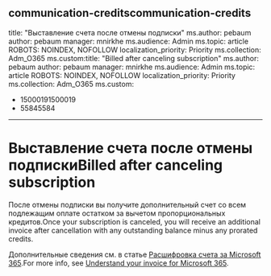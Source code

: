 <a name="communication-credits"></a><span data-ttu-id="f748d-101">communication-credits</span><span class="sxs-lookup"><span data-stu-id="f748d-101">communication-credits</span></span>
---
<span data-ttu-id="f748d-102">title: "Выставление счета после отмены подписки" ms.author: pebaum author: pebaum manager: mnirkhe ms.audience: Admin ms.topic: article ROBOTS: NOINDEX, NOFOLLOW localization_priority: Priority ms.collection: Adm_O365 ms.custom:</span><span class="sxs-lookup"><span data-stu-id="f748d-102">title: "Billed after canceling subscription" ms.author: pebaum author: pebaum manager: mnirkhe ms.audience: Admin ms.topic: article ROBOTS: NOINDEX, NOFOLLOW localization_priority: Priority ms.collection: Adm_O365 ms.custom:</span></span>
- <span data-ttu-id="f748d-103">1500019</span><span class="sxs-lookup"><span data-stu-id="f748d-103">1500019</span></span>
- <span data-ttu-id="f748d-104">5584</span><span class="sxs-lookup"><span data-stu-id="f748d-104">5584</span></span>
---

# <a name="billed-after-canceling-subscription"></a><span data-ttu-id="f748d-105">Выставление счета после отмены подписки</span><span class="sxs-lookup"><span data-stu-id="f748d-105">Billed after canceling subscription</span></span>

<span data-ttu-id="f748d-106">После отмены подписки вы получите дополнительный счет со всем подлежащим оплате остатком за вычетом пропорциональных кредитов.</span><span class="sxs-lookup"><span data-stu-id="f748d-106">Once your subscription is canceled, you will receive an additional invoice after cancellation with any outstanding balance minus any prorated credits.</span></span>

<span data-ttu-id="f748d-107">Дополнительные сведения см. в статье [Расшифровка счета за Microsoft 365](https://docs.microsoft.com/microsoft-365/commerce/billing-and-payments/understand-your-invoice2).</span><span class="sxs-lookup"><span data-stu-id="f748d-107">For more info, see [Understand your invoice for Microsoft 365](https://docs.microsoft.com/microsoft-365/commerce/billing-and-payments/understand-your-invoice2).</span></span>
